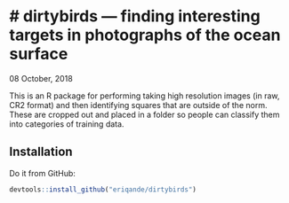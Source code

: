 \# dirtybirds — finding interesting targets in photographs of the ocean
surface
================
08 October, 2018

<!-- README.md is generated from README.Rmd. Please edit that file -->

This is an R package for performing taking high resolution images (in
raw, CR2 format) and then identifying squares that are outside of the
norm. These are cropped out and placed in a folder so people can
classify them into categories of training data.

## Installation

Do it from GitHub:

``` r
devtools::install_github("eriqande/dirtybirds")
```
